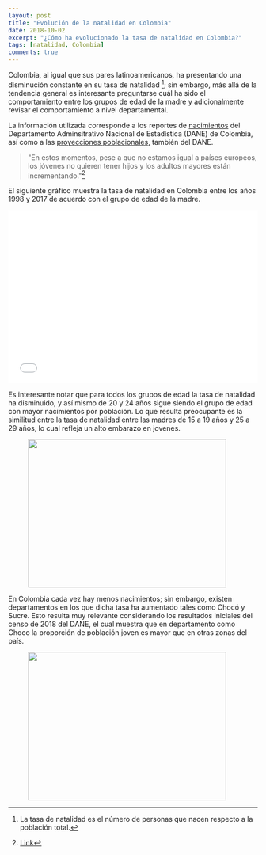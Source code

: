 ```yaml
---
layout: post
title: "Evolución de la natalidad en Colombia"
date: 2018-10-02
excerpt: "¿Cómo ha evolucionado la tasa de natalidad en Colombia?"
tags: [natalidad, Colombia]
comments: true
---
```


Colombia, al igual que sus pares latinoamericanos, ha presentando una disminución constante en su tasa de natalidad [^1]; sin embargo, más allá de la tendencia general es interesante preguntarse cuál ha sido el comportamiento entre los grupos de edad de la madre y adicionalmente revisar el comportamiento a nivel departamental.

[^1]: La tasa de natalidad es el número de personas que nacen respecto a la población total.

La información utilizada corresponde a los reportes de [nacimientos](https://www.dane.gov.co/index.php/estadisticas-por-tema/salud/nacimientos-y-defunciones/nacimientos) del Departamento Adminsitrativo Nacional de Estadística (DANE) de Colombia, así como a las [proyecciones poblacionales](https://www.dane.gov.co/index.php/estadisticas-por-tema/demografia-y-poblacion/proyecciones-de-poblacion), también del DANE.

> "En estos momentos, pese a que no estamos igual a países europeos, los jóvenes no quieren tener hijos y los adultos mayores están incrementando."[^2]

[^2]: [Link](https://www.elpais.com.co/colombia/tendria-50-millones-de-ciudadanos-en-2018.html)

El siguiente gráfico muestra la tasa de natalidad en Colombia entre los años 1998 y 2017 de acuerdo con el grupo de edad de la madre.

<center><iframe width="100%" height="350" frameborder="0" scrolling="no" src="//plot.ly/~MFAN_SX/3.embed"></iframe></center>

Es interesante notar que para todos los grupos de edad la tasa de natalidad ha disminuido, y así mismo de 20 y 24 años sigue siendo el grupo de edad con mayor nacimientos por población. Lo que resulta preocupante es la similitud entre la tasa de natalidad entre las madres de 15 a 19 años y 25 a 29 años, lo cual refleja un alto embarazo en jovenes.

<figure>
	<a href="https://raw.githubusercontent.com/Felipe1990/personalblog/master/assets/img/post_natalidad/nacimientos_depto.gif"><img src="https://raw.githubusercontent.com/Felipe1990/personalblog/master/assets/img/post_natalidad/nacimientos_depto.gif" width="400" height="300" align="middle"></a>
</figure>

En Colombia cada vez hay menos nacimientos; sin embargo, existen departamentos en los que dicha tasa ha aumentado tales como Chocó y Sucre. Esto resulta muy relevante considerando los resultados iniciales del censo de 2018 del DANE, el cual muestra que en departamento como Choco la proporción de población joven es mayor que en otras zonas del país.

<figure>
	<a href="https://raw.githubusercontent.com/Felipe1990/personalblog/master/assets/img/post_natalidad/vardepto.jpg"><img src="https://raw.githubusercontent.com/Felipe1990/personalblog/master/assets/img/post_natalidad/vardepto.jpg" width="400" height="300" align="middle"></a>
</figure>
